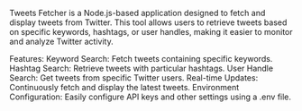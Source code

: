 Tweets Fetcher is a Node.js-based application designed to fetch and display tweets from Twitter. This tool allows users to retrieve tweets based on specific keywords, hashtags, or user handles, making it easier to monitor and analyze Twitter activity.

Features:
Keyword Search: Fetch tweets containing specific keywords.
Hashtag Search: Retrieve tweets with particular hashtags.
User Handle Search: Get tweets from specific Twitter users.
Real-time Updates: Continuously fetch and display the latest tweets.
Environment Configuration: Easily configure API keys and other settings using a .env file.
